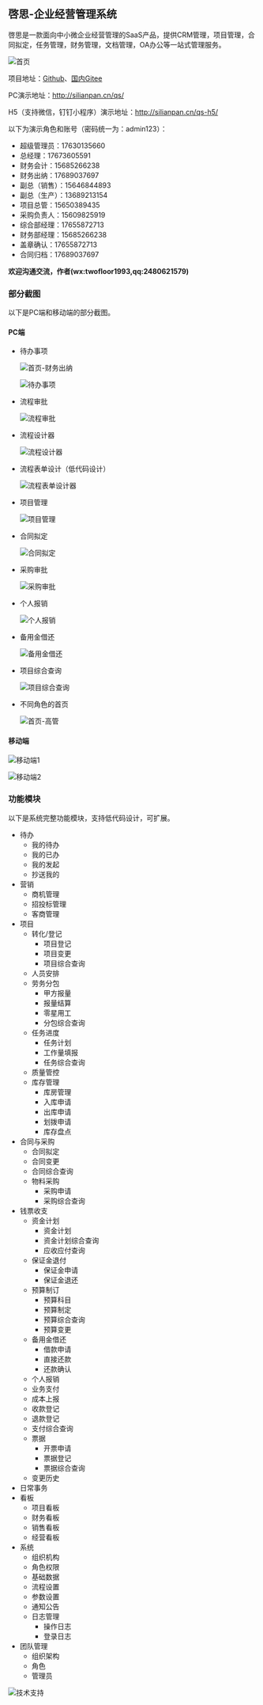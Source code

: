 ## 啓思-企业经营管理系统

啓思是一款面向中小微企业经营管理的SaaS产品，提供CRM管理，项目管理，合同拟定，任务管理，财务管理，文档管理，OA办公等一站式管理服务。

![首页](img/首页.png)

项目地址：[Github](https://github.com/silianpan/qs-web)、[国内Gitee](https://gitee.com/twofloor/qs-web)

PC演示地址：http://silianpan.cn/qs/

H5（支持微信，钉钉小程序）演示地址：http://silianpan.cn/qs-h5/

以下为演示角色和账号（密码统一为：admin123）：

* 超级管理员：17630135660
* 总经理：17673605591
* 财务会计：15685266238
* 财务出纳：17689037697
* 副总（销售）：15646844893
* 副总（生产）：13689213154
* 项目总管：15650389435
* 采购负责人：15609825919
* 综合部经理：17655872713
* 财务部经理：15685266238
* 盖章确认：17655872713
* 合同归档：17689037697

**欢迎沟通交流，作者(wx:twofloor1993,qq:2480621579)**

### 部分截图

以下是PC端和移动端的部分截图。

#### PC端

* 待办事项

  ![首页-财务出纳](img/首页-财务出纳.png)

  ![待办事项](img/待办事项.png)

* 流程审批

  ![流程审批](img/流程审批.png)

* 流程设计器

  ![流程设计器](img/流程设计器.png)

* 流程表单设计（低代码设计）

  ![流程表单设计器](img/流程表单设计器.png)

* 项目管理

  ![项目管理](img/项目管理.png)

* 合同拟定

  ![合同拟定](img/合同拟定.png)

* 采购审批

  ![采购审批](img/采购审批.png)

* 个人报销

  ![个人报销](img/个人报销.png)

* 备用金借还

  ![备用金借还](img/备用金借还.png)

* 项目综合查询

  ![项目综合查询](img/项目综合查询.png)

* 不同角色的首页

  ![首页-高管](img/首页-高管.png)

#### 移动端

![移动端1](img/移动端1.png)

![移动端2](img/移动端2.png)

### 功能模块

以下是系统完整功能模块，支持低代码设计，可扩展。

* 待办
  * 我的待办
  * 我的已办
  * 我的发起
  * 抄送我的
* 营销
  * 商机管理
  * 招投标管理
  * 客商管理
* 项目
  * 转化/登记
    * 项目登记
    * 项目变更
    * 项目综合查询
  * 人员安排
  * 劳务分包
    * 甲方报量
    * 报量结算
    * 零星用工
    * 分包综合查询
  * 任务进度
    * 任务计划
    * 工作量填报
    * 任务综合查询
  * 质量管控
  * 库存管理
    * 库房管理
    * 入库申请
    * 出库申请
    * 划拨申请
    * 库存盘点
* 合同与采购
  * 合同拟定
  * 合同变更
  * 合同综合查询
  * 物料采购
    * 采购申请
    * 采购综合查询
* 钱票收支
  * 资金计划
    * 资金计划
    * 资金计划综合查询
    * 应收应付查询
  * 保证金退付
    * 保证金申请
    * 保证金退还
  * 预算制订
    * 预算科目
    * 预算制定
    * 预算综合查询
    * 预算变更
  * 备用金借还
    * 借款申请
    * 直接还款
    * 还款确认
  * 个人报销
  * 业务支付
  * 成本上报
  * 收款登记
  * 退款登记
  * 支付综合查询
  * 票据
    * 开票申请
    * 票据登记
    * 票据综合查询
  * 变更历史
* 日常事务
* 看板
  * 项目看板
  * 财务看板
  * 销售看板
  * 经营看板
* 系统
  * 组织机构
  * 角色权限
  * 基础数据
  * 流程设置
  * 参数设置
  * 通知公告
  * 日志管理
    * 操作日志
    * 登录日志
* 团队管理
  * 组织架构
  * 角色
  * 管理员

![技术支持](img/技术支持.png)
